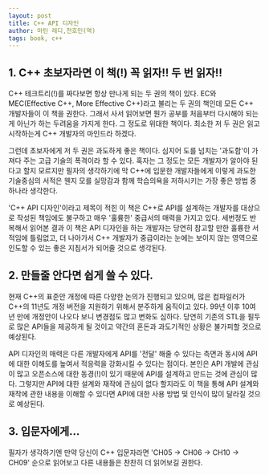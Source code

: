 ```yaml
---
layout: post
title: C++ API 디자인
author: 마틴 레디,천호민(역)
tags: book, c++
---
```


## 1. C++ 초보자라면 이 책(!) 꼭 읽자!! 두 번 읽자!!

C++ 테크트리(!)를 짜다보면 항상 만나게 되는 두 권의 책이 있다. EC와 MEC(Effective C++, More Effective C++)라고 불리는 두 권의 책인데 모든 C++ 개발자들이 이 책을 권한다. 그래서 사서 읽어보면 뭔가 공부를 처음부터 다시해야 되는게 아닌가 하는 두려움을 가지게 한다. 그 정도로 위대한 책이다. 최소한 저 두 권은 읽고 시작하는게 C++ 개발자의 마인드라 하겠다.

그런데 초보자에게 저 두 권은 과도하게 좋은 책이다. 심지어 도를 넘치는 '과도함'이 가져다 주는 고급 기술의 폭격이라 할 수 있다. 혹자는 그 정도는 모든 개발자가 알아야 된다고 할지 모르지만 필자의 생각하기에 막 C++에 입문한 개발자들에게 이렇게 과도한 기술중심의 서적은 웬지 모를 실망감과 함께 학습의욕을 저하시키는 가장 좋은 방법 중 하나라 생각한다.

'C++ API 디자인'이라고 제목이 적힌 이 책은 C++로 API를 설계하는 개발자를 대상으로 작성된 책임에도 불구하고 매우 '훌륭한' 중급서의 매력을 가지고 있다. 세번정도 반복해서 읽어본 결과 이 책은 API 디자인을 하는 개발자는 당연히 참고할 만한 훌륭한 서적임에 틀림없고, 더 나아가서 C++ 개발자가 중급이라는 눈에는 보이지 않는 영역으로 인도할 수 있는 좋은 지침서가 되어줄 것으로 생각된다.

## 2. 만들줄 안다면 쉽게 쓸 수 있다.

현재 C++의 표준안 개정에 따른 다양한 논의가 진행되고 있으며, 많은 컴파일러가 C++의 11년도 개정 버전을 지원하기 위해서 분주하게 움직이고 있다. 99년 이후 10여년 만에 개정안이 나오다 보니 변경점도 많고 변화도 심하다. 당연히 기존의 STL을 필두로 많은 API들을 제공하게 될 것이고 약간의 혼돈과 과도기적인 상황은 불가피할 것으로 예상된다.

API 디자인의 매력은 다른 개발자에게 API를 '전달' 해줄 수 있다는 측면과 동시에 API에 대한 이해도를 높여서 적응력을 강화시킬 수 있다는 점이다. 본인은 API 개발에 관심이 많고 오픈소스에 대한 동경(!)이 있기 때문에 API를 설계하고 만드는 것에 관심이 많다. 그렇지만 API에 대한 설계와 재작에 관심이 없다 할지라도 이 책을 통해 API 설계와 재작에 관한 내용을 이해할 수 있다면 API에 대한 사용 방법 및 인식이 많이 달라질 것으로 예상된다.

## 3. 입문자에게...

필자가 생각하기엔 만약 당신이 C++ 입문자라면 'CH05 -> CH06 -> CH10 -> CH09' 순으로 읽어보고 다른 내용들은 찬찬히 더 읽어보길 권한다. 

